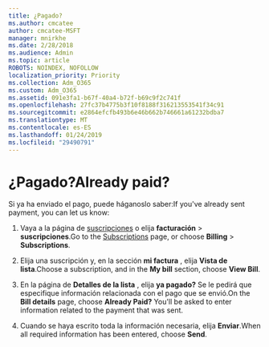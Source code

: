 ```yaml
---
title: ¿Pagado?
ms.author: cmcatee
author: cmcatee-MSFT
manager: mnirkhe
ms.date: 2/28/2018
ms.audience: Admin
ms.topic: article
ROBOTS: NOINDEX, NOFOLLOW
localization_priority: Priority
ms.collection: Adm_O365
ms.custom: Adm_O365
ms.assetid: 091e3fa1-b67f-40a4-b72f-b69c9f2c741f
ms.openlocfilehash: 27fc37b4775b3f10f8188f316213553541f34c91
ms.sourcegitcommit: e2864efcfb493b6e46b662b746661a61232bdba7
ms.translationtype: MT
ms.contentlocale: es-ES
ms.lasthandoff: 01/24/2019
ms.locfileid: "29490791"
---
```

# <a name="already-paid"></a><span data-ttu-id="da530-102">¿Pagado?</span><span class="sxs-lookup"><span data-stu-id="da530-102">Already paid?</span></span>

<span data-ttu-id="da530-103">Si ya ha enviado el pago, puede háganoslo saber:</span><span class="sxs-lookup"><span data-stu-id="da530-103">If you've already sent payment, you can let us know:</span></span>
  
1. <span data-ttu-id="da530-104">Vaya a la página de [suscripciones](https://go.microsoft.com/fwlink/p/?linkid=842054) o elija **facturación** \> **suscripciones**.</span><span class="sxs-lookup"><span data-stu-id="da530-104">Go to the [Subscriptions](https://go.microsoft.com/fwlink/p/?linkid=842054) page, or choose **Billing** \> **Subscriptions**.</span></span>
    
2. <span data-ttu-id="da530-105">Elija una suscripción y, en la sección **mi factura** , elija **Vista de lista**.</span><span class="sxs-lookup"><span data-stu-id="da530-105">Choose a subscription, and in the **My bill** section, choose **View Bill**.</span></span>
    
3. <span data-ttu-id="da530-p101">En la página de **Detalles de la lista** , elija **ya pagado?** Se le pedirá que especifique información relacionada con el pago que se envió.</span><span class="sxs-lookup"><span data-stu-id="da530-p101">On the **Bill details** page, choose **Already Paid?** You'll be asked to enter information related to the payment that was sent.</span></span> 
    
4. <span data-ttu-id="da530-108">Cuando se haya escrito toda la información necesaria, elija **Enviar**.</span><span class="sxs-lookup"><span data-stu-id="da530-108">When all required information has been entered, choose **Send**.</span></span>
    

